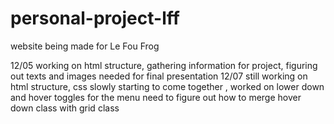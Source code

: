 # personal-project-lff
 website being made for Le Fou Frog

12/05 working on html structure, gathering information for project, figuring out texts and images needed for final presentation
12/07 still working on html structure, css slowly starting to come together , worked on lower down and hover toggles for the menu 
need to figure out how to merge hover down class with grid class 